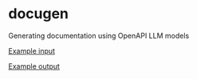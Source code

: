 # docugen

Generating documentation using OpenAPI LLM models

[Example input](example/example_code.py)

[Example output](example/example_code-doc.md)
